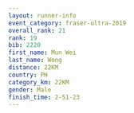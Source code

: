 ```yaml
---
layout: runner-info 
event_category: fraser-ultra-2019 
overall_rank: 21
rank: 19
bib: 2220
first_name: Mun Wei
last_name: Wong
distance: 22KM
country: PH
category_km: 22KM
gender: Male
finish_time: 2-51-23
---
```

